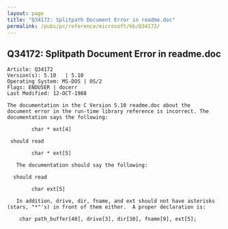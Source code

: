 ```yaml
---
layout: page
title: "Q34172: Splitpath Document Error in readme.doc"
permalink: /pubs/pc/reference/microsoft/kb/Q34172/
---
```


## Q34172: Splitpath Document Error in readme.doc

	Article: Q34172
	Version(s): 5.10   | 5.10
	Operating System: MS-DOS | OS/2
	Flags: ENDUSER | docerr
	Last Modified: 12-OCT-1988
	
	The documentation in the C Version 5.10 readme.doc about the
	document error in the run-time library reference is incorrect. The
	documentation says the following:
	
	        char * ext[4]
	
	 should read
	
	        char * ext[5]
	
	   The documentation should say the following:
	
	  should read
	
	        char ext[5]
	
	   In addition, drive, dir, fname, and ext should not have asterisks
	(stars, "*"'s) in front of them either.  A proper declaration is:
	
	    char path_buffer[40], drive[3], dir[30], fname[9], ext[5];
